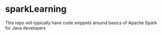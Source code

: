# sparkLearning
This repo will typically have code snippets around basics of Apache Spark for Java developers
